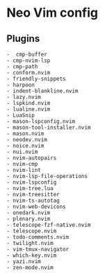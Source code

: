 # Neo Vim config

## Plugins

    -  cmp-buffer
    - cmp-nvim-lsp
    - cmp-path
    - conform.nvim
    - friendly-snippets
    - harpoon
    - indent-blankline.nvim
    - lazy.nvim
    - lspkind.nvim
    - lualine.nvim
    - LuaSnip
    - mason-lspconfig.nvim
    - mason-tool-installer.nvim
    - mason.nvim
    - neodev.nvim
    - noice.nvim
    - nui.nvim
    - nvim-autopairs
    - nvim-cmp
    - nvim-lint
    - nvim-lsp-file-operations
    - nvim-lspconfig
    - nvim-tree.lua
    - nvim-treesitter
    - nvim-ts-autotag
    - nvim-web-devicons
    - onedark.nvim
    - plenary.nvim
    - telescope-fzf-native.nvim
    - telescope.nvim
    - todo-comments.nvim
    - twilight.nvim
    - vim-tmux-navigator
    - which-key.nvim
    - yazi.nvim
    - zen-mode.nvim
